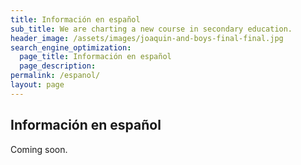 ```yaml
---
title: Información en español
sub_title: We are charting a new course in secondary education.
header_image: /assets/images/joaquin-and-boys-final-final.jpg
search_engine_optimization:
  page_title: Información en español
  page_description: 
permalink: /espanol/
layout: page
---
```



## Información en español
Coming soon.